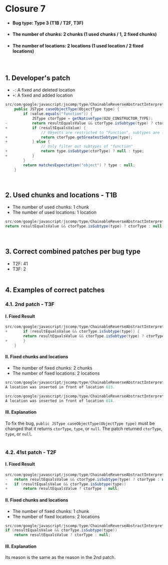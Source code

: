 # Closure 7
* <h4>Bug type: Type 3 (T1B / T2F, T3F)</h4>
* <h4>The number of chunks: 2 chunks (1 used chunks / 1, 2 fixed chunks)</h4>
* <h4>The number of locations: 2 locations (1 used location / 2 fixed locations)</h4>
<br>

## 1. Developer's patch
* `-`: A fixed and deleted location
* `+`: A fixed and added location
```java
src/com/google/javascript/jscomp/type/ChainableReverseAbstractInterpreter.java: 610-618
    public JSType caseObjectType(ObjectType type) {
        if (value.equals("function")) {
            JSType ctorType = getNativeType(U2U_CONSTRUCTOR_TYPE);
-           return resultEqualsValue && ctorType.isSubtype(type) ? ctorType : null;
+           if (resultEqualsValue) {
                // Objects are restricted to "Function", subtypes are left
+               return ctorType.getGreatestSubtype(type);
+           } else {
                // Only filter out subtypes of "function"
+               return type.isSubtype(ctorType) ? null : type;
+           }
        }
        return matchesExpectation("object") ? type : null;
    }
```
<br>

## 2. Used chunks and locations - T1B
* The number of used chunks: 1 chunk
* The number of used locations: 1 location
```java
src/com/google/javascript/jscomp/type/ChainableReverseAbstractInterpreter.java: 613
return resultEqualsValue && ctorType.isSubtype(type) ? ctorType : null;
```
<br>

## 3. Correct combined patches per bug type
* T2F: 41
* T3F: 2
<br><br>

## 4. Examples of correct patches
### 4.1. 2nd patch - T3F
#### I. Fixed Result
```java
src/com/google/javascript/jscomp/type/ChainableReverseAbstractInterpreter.java: 613-614
+       if (resultEqualsValue && ctorType.isSubtype(type)) {
        return resultEqualsValue && ctorType.isSubtype(type) ? ctorType : null;
+       }
    }
```

#### II. Fixed chunks and locations
* The number of fixed chunks: 2 chunks
* The number of fixed locations: 2 locations
```java
src/com/google/javascript/jscomp/type/ChainableReverseAbstractInterpreter.java: 613
A location was inserted in front of location 613.
```

```java
src/com/google/javascript/jscomp/type/ChainableReverseAbstractInterpreter.java: 614
A location was inserted in front of location 614.
```

#### III. Explanation
To fix the bug, ```public JSType caseObjectType(ObjectType type)``` must be changed that it returns ```ctorType```, ```type```, or ```null```. The patch returned ```ctorType```, ```type```, or ```null```.
<br><br>

### 4.2. 41st patch - T2F
#### I. Fixed Result
```java
src/com/google/javascript/jscomp/type/ChainableReverseAbstractInterpreter.java: 613
-   return resultEqualsValue && ctorType.isSubtype(type) ? ctorType : null;
+   if (resultEqualsValue && ctorType.isSubtype(type))
+       return resultEqualsValue ? ctorType : null;
```

#### II. Fixed chunks and locations
* The number of fixed chunks: 1 chunk
* The number of fixed locations: 2 locations
```java
src/com/google/javascript/jscomp/type/ChainableReverseAbstractInterpreter.java: 613
if (resultEqualsValue && ctorType.isSubtype(type))
    return resultEqualsValue ? ctorType : null;
```

#### III. Explanation
Its reason is the same as the reason in the 2nd patch.
<br>
